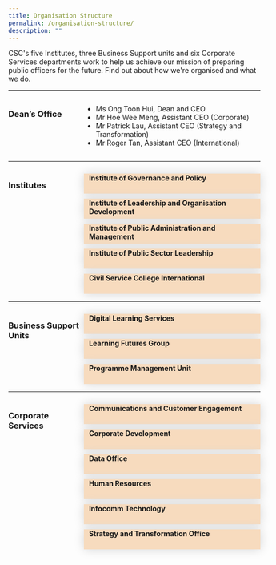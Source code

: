 ```yaml
---
title: Organisation Structure
permalink: /organisation-structure/
description: ""
---
```

<style>
.hidecontent {
	 display: none;
	
	}
	
	.Label_alignment {
	 padding-left:10px
	
	}
	
#myaccordion label {
	box-shadow:0 0 20px #d4d4d4;
	display: block;
	padding 8px 22px;
	margin: 10px 0px 1px 0px;
	cursor: pointer;
	background: #f7dbbe;
	font-weight: bold ;
	transition: ease .5s;
	min-height: 40px;
	
	}
	
	#myaccordion label:hover{
		background :#F68B1F;
	  color: white;
	
	}
	
	.accordioncontent {
		/* box-shadow: 0px 0px 20px #d4d4d4; */
		padding: 10px 25px;
	  /* border: 1px solid #d4d4d4; */
	}
	
	#myaccordion input:checked + label + .accordioncontent{
	  display: block;
	  web-kit animation: fadeIn 0.5s ease-out;
		-moz-animation: fadeIn 0.5s ease-out;
	  -o-animation: fadeIn 0.5s ease-out;
		animation: fadeIn 0.5s ease-out;
	
	
	}
	
	@-webkit-keyframes fadeIn {
		0%{
		display: none;
		opacity: 0;
	}
	1%{
		display: block;
		opacity: 0;
	}
	100%{
		display:block;
		opacity: 0;
	}
	}
	
.grid-container {
	  display: grid;
	  grid-template-columns:  30% 70%;
	 
	}

	.header-left {
		text-align: left;
	
	
	}

	.Accordion-Paragraph {
	 font-size: 1em;
	
	}
	

</style>
<!-- Hello there this is a HTML comment-->

<p>CSC's five Institutes, three Business Support units and six Corporate Services departments work to help us achieve our mission of preparing public officers for the future. Find out about how we're organised and what we do.                         </p>

<hr>
<div class="grid-container">
<div class="grid-child-OS-1"><h3 class="header-left">Dean’s Office</h3></div>
<div class="grid-child-OS-2">
	<ul>
	<li>Ms Ong Toon Hui, Dean and CEO</li>
	<li>Mr Hoe Wee Meng, Assistant CEO (Corporate)</li>
	<li>Mr Patrick Lau, Assistant CEO (Strategy and Transformation)</li>
	<li>Mr Roger Tan, Assistant CEO (International)</li>

</ul>
</div>
</div>


<hr>
<div class="grid-container">
	<div class="grid-child-OS-1"><h3 class="header-left">Institutes</h3>
	</div>
	<div class="grid-child-OS-2">
		<div id="myaccordion">
			<input class="hidecontent" id="accordion1" type="checkbox">
			<label class="Label_alignment" for="accordion1">Institute of Governance and Policy</label>
		<div class="accordioncontent hidecontent">
			<p class="Accordion-Paragraph">Steward and advance public policy through research and training programmes,  with emphasis on the areas of governance, public economics and social policy.</p>
</div>
			<input class="hidecontent" id="accordion2" type="checkbox">
			<label class="Label_alignment" for="accordion2">Institute of Leadership and Organisation Development</label>
		<div class="accordioncontent hidecontent">
			<p class="Accordion-Paragraph">Develop leadership and organisation development (OD) capabilities through research, training and consultancy, so as to enable sustainable change and transformation in the Public Service.</p>
</div>
		<!-- Institute of Leadership and Organisation development accordian is above. Institute of Public Administration and Management accordian is below.-->
			<input class="hidecontent" id="accordion3" type="checkbox">
			<label class="Label_alignment" for="accordion3">Institute of Public Administration and Management</label>
		<div class="accordioncontent hidecontent">
			<p class="Accordion-Paragraph">Build capabilities in the areas of service management and delivery, strategic human resource management, public finance and law, public service foundational competencies and enforcement practices.</p>
</div>
<!-- Above is Institue of Public Administration and Management accordian. Below is the Institute of public sector leadership accordian.-->		
			<input class="hidecontent" id="accordion4" type="checkbox">
			<label class="Label_alignment" for="accordion4">Institute of Public Sector Leadership</label>
		<div class="accordioncontent hidecontent">
			<p class="Accordion-Paragraph">Develop a pipeline of public service leaders through a suite of milestone programmes focusing on leadership development, public governance and its ethos in Singapore.</p>
</div>
		<!-- Above is the Institute of public sectors leadership accordian. Below is the Civil Service College International accordian-->
			<input class="hidecontent" id="accordion5" type="checkbox">
			<label class="Label_alignment" for="accordion5">Civil Service College International</label>
		<div class="accordioncontent hidecontent">
			<p class="Accordion-Paragraph">Build strategic partnerships through the sharing of Singapore’s public service experience and best practices with the wider global community.</p>
</div>
		
 
 </div>
</div>
</div>
<hr>
<div class="grid-container">
	<div class="grid-child-OS-1">
		<h3 class="header-left">Business Support Units</h3>
	 </div>
<div class="grid-child-OS-2">
	<!-- Below here will be the 3 Business Support unit accordians-->
	<div id="myaccordion">
			<input class="hidecontent" id="accordion6" type="checkbox">
			<label class="Label_alignment" for="accordion6">Digital Learning Services</label>
		<div class="accordioncontent hidecontent">
			<p class="Accordion-Paragraph">Drive and enable digital learning for an integrated and seamless learning experience.</p>
     </div>
	<!-- Above is the Digital Learning Services Accordian. Below is the Learning Futures Group accordian.-->
	<input class="hidecontent" id="accordion7" type="checkbox">
	<label class="Label_alignment" for="accordion7">Learning Futures Group</label>
		<div class="accordioncontent hidecontent">
			<p class="Accordion-Paragraph">Nurture conditions for continual experimentation and innovation in learning design and technology.</p>
     </div>
	<!-- Above is the Learning Futures Group accordian. Below is the Programme Management Unit accordian. -->
			<input class="hidecontent" id="accordion8" type="checkbox">
			<label class="Label_alignment" for="accordion8">Programme Management Unit</label>
		<div class="accordioncontent hidecontent">
			<p class="Accordion-Paragraph">Partner institutes to provide end-to-end administrative and logistics support for training programmes and other forms of learning interventions so that learners enjoy a seamless experience in their learning journey.</p>
	  	</div>	
   </div>
	</div>
</div>
	

<hr>
<div class="grid-container">
	<div class="grid-child-OS-1">
		<h3>Corporate Services</h3>
  </div>
	  <div class="grid-child-OS-2">
	<div id="myaccordion">
  <input type="checkbox" id="accordion9" class="hidecontent">
  <label for="accordion9" class="Label_alignment">Communications and Customer Engagement</label>
  <div class="accordioncontent hidecontent">
    <p class="Accordion-Paragraph">Steward corporate identity and customer intelligence, as well as communication and customer engagement with public agencies and public officers.</p>
  </div>

  <input type="checkbox" id="accordion10" class="hidecontent">
  <label for="accordion10" class="Label_alignment">Corporate Development</label>
  <div class="accordioncontent hidecontent">
    <p class="Accordion-Paragraph">Manage finance and procurement functions, estate and administrative matters, and resource centre.</p>
  </div>

  <input type="checkbox" id="accordion11" class="hidecontent">
  <label for="accordion11" class="Label_alignment">Data Office</label>
  <div class="accordioncontent hidecontent">
    <p class="Accordion-Paragraph">Strengthen data infrastructure and expedite the growth of data capabilities.</p>
  </div>

  <input type="checkbox" id="accordion12" class="hidecontent">
  <label for="accordion12" class="Label_alignment">Human Resources</label>
  <div class="accordioncontent hidecontent">
    <p class="Accordion-Paragraph">Nurture engaged and committed staff, develop professional competencies, promote best HR practices, and maintain sound corporate governance.</p>
  </div>

  <input type="checkbox" id="accordion13" class="hidecontent">
  <label for="accordion13" class="Label_alignment">Infocomm Technology</label>
  <div class="accordioncontent hidecontent">
    <p class="Accordion-Paragraph">Develop technical infrastructure and harness digital technology to boost business efficiency and deliver good customer experience.</p>
  </div>

  <input type="checkbox" id="accordion14" class="hidecontent">
  <label for="accordion14" class="Label_alignment">Strategy and Transformation Office</label>
  <div class="accordioncontent hidecontent">
    <p class="Accordion-Paragraph">Develop transformation strategy and roadmap, monitor progress of key projects and ensure alignment of College's resources, including strategy, data, and business model.</p>
  </div>
</div>






















	
	
	
	
		
		
		
		
</div><!-- This div tag is for the grid-child-os-2-->

</div><!-- This div tag is for the grid-container corporate services.-->